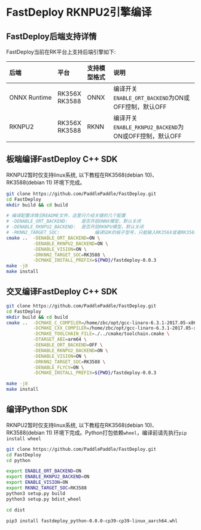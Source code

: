# FastDeploy RKNPU2引擎编译

## FastDeploy后端支持详情
FastDeploy当前在RK平台上支持后端引擎如下:

| 后端                | 平台                   | 支持模型格式 | 说明                                         |
|:------------------|:---------------------|:-------|:-------------------------------------------|
| ONNX&nbsp;Runtime | RK356X   <br> RK3588 | ONNX   | 编译开关`ENABLE_ORT_BACKEND`为ON或OFF控制，默认OFF    |
| RKNPU2            | RK356X   <br> RK3588 | RKNN   | 编译开关`ENABLE_RKNPU2_BACKEND`为ON或OFF控制，默认OFF |

## 板端编译FastDeploy C++ SDK

RKNPU2暂时仅支持linux系统, 以下教程在RK3568(debian 10)、RK3588(debian 11) 环境下完成。

```bash
git clone https://github.com/PaddlePaddle/FastDeploy.git
cd FastDeploy
mkdir build && cd build

# 编译配置详情见README文件，这里只介绍关键的几个配置
# -DENABLE_ORT_BACKEND:     是否开启ONNX模型，默认关闭
# -DENABLE_RKNPU2_BACKEND:  是否开启RKNPU模型，默认关闭
# -RKNN2_TARGET_SOC:             编译SDK的板子型号，只能输入RK356X或者RK3588，注意区分大小写
cmake ..  -DENABLE_ORT_BACKEND=ON \
	      -DENABLE_RKNPU2_BACKEND=ON \
	      -DENABLE_VISION=ON \
	      -DRKNN2_TARGET_SOC=RK3588 \
          -DCMAKE_INSTALL_PREFIX=${PWD}/fastdeploy-0.0.3
make -j8
make install
```

## 交叉编译FastDeploy C++ SDK
```bash
git clone https://github.com/PaddlePaddle/FastDeploy.git
cd FastDeploy
mkdir build && cd build
cmake ..  -DCMAKE_C_COMPILER=/home/zbc/opt/gcc-linaro-6.3.1-2017.05-x86_64_aarch64-linux-gnu/bin/aarch64-linux-gnu-gcc \
          -DCMAKE_CXX_COMPILER=/home/zbc/opt/gcc-linaro-6.3.1-2017.05-x86_64_aarch64-linux-gnu/bin/aarch64-linux-gnu-g++ \
          -DCMAKE_TOOLCHAIN_FILE=./../cmake/toolchain.cmake \
          -DTARGET_ABI=arm64 \
          -DENABLE_ORT_BACKEND=OFF \
	      -DENABLE_RKNPU2_BACKEND=ON \
	      -DENABLE_VISION=ON \
	      -DRKNN2_TARGET_SOC=RK3588 \
	      -DENABLE_FLYCV=ON \
          -DCMAKE_INSTALL_PREFIX=${PWD}/fastdeploy-0.0.3

make -j8
make install
```

## 编译Python SDK

RKNPU2暂时仅支持linux系统, 以下教程在RK3568(debian 10)、RK3588(debian 11) 环境下完成。Python打包依赖`wheel`，编译前请先执行`pip install wheel`

```bash
git clone https://github.com/PaddlePaddle/FastDeploy.git
cd FastDeploy
cd python

export ENABLE_ORT_BACKEND=ON
export ENABLE_RKNPU2_BACKEND=ON
export ENABLE_VISION=ON
export RKNN2_TARGET_SOC=RK3588
python3 setup.py build
python3 setup.py bdist_wheel

cd dist

pip3 install fastdeploy_python-0.0.0-cp39-cp39-linux_aarch64.whl
```
